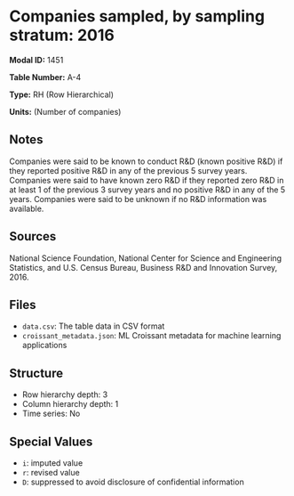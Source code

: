 # Companies sampled, by sampling stratum: 2016

**Modal ID:** 1451

**Table Number:** A-4

**Type:** RH (Row Hierarchical)

**Units:** (Number of companies)

## Notes

Companies were said to be known to conduct R&D (known positive R&D) if they reported positive R&D in any of the previous 5 survey years. Companies were said to have known zero R&D if they reported zero R&D in at least 1 of the previous 3 survey years and no positive R&D in any of the 5 years. Companies were said to be unknown if no R&D information was available.

## Sources

National Science Foundation, National Center for Science and Engineering Statistics, and U.S. Census Bureau, Business R&D and Innovation Survey, 2016.

## Files

- `data.csv`: The table data in CSV format
- `croissant_metadata.json`: ML Croissant metadata for machine learning applications

## Structure

- Row hierarchy depth: 3
- Column hierarchy depth: 1
- Time series: No

## Special Values

- `i`: imputed value
- `r`: revised value
- `D`: suppressed to avoid disclosure of confidential information
